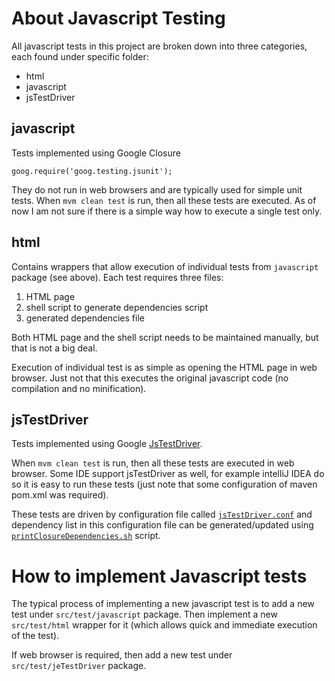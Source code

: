 # About Javascript Testing

All javascript tests in this project are broken down into three categories, each found under specific folder:

* html
* javascript
* jsTestDriver

## javascript

Tests implemented using Google Closure
```
goog.require('goog.testing.jsunit');
```

They do not run in web browsers and are typically used for simple unit tests.
When `mvm clean test` is run, then all these tests are executed. As of now I am not sure if there is a simple way how to execute a single test only.

## html

Contains wrappers that allow execution of individual tests from `javascript` package (see above). Each test requires three files:

1. HTML page
2. shell script to generate dependencies script
3. generated dependencies file

Both HTML page and the shell script needs to be maintained manually, but that is not a big deal.

Execution of individual test is as simple as opening the HTML page in web browser. Just not that this executes the original javascript code (no compilation and no minification).

## jsTestDriver

Tests implemented using Google [JsTestDriver](http://code.google.com/p/js-test-driver/).

When `mvm clean test` is run, then all these tests are executed in web browser. Some IDE support jsTestDriver as well, for example intelliJ IDEA do so it is easy to run these tests (just note that some configuration of maven pom.xml was required).

These tests are driven by configuration file called [`jsTestDriver.conf`](https://github.com/jbossorg/search-web-ui/blob/master/jsTestDriver.conf) and dependency list in this configuration file can be generated/updated using [`printClosureDependencies.sh`](https://github.com/jbossorg/search-web-ui/blob/master/printClosureDependencies.sh) script.

# How to implement Javascript tests

The typical process of implementing a new javascript test is to add a new test under `src/test/javascript` package. Then implement a new `src/test/html` wrapper for it (which allows quick and immediate execution of the test).

If web browser is required, then add a new test under `src/test/jeTestDriver` package.